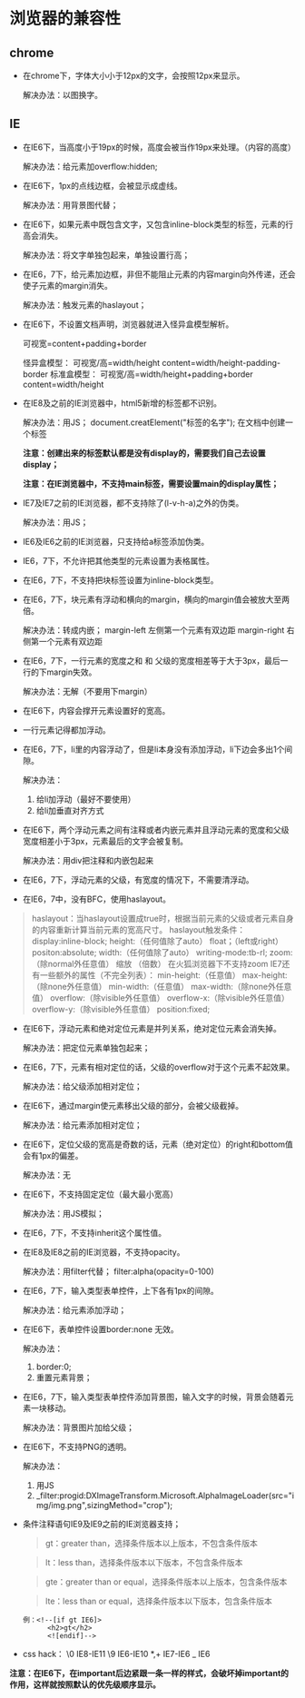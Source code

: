 #   浏览器的兼容性
##  chrome
*   在chrome下，字体大小小于12px的文字，会按照12px来显示。

    解决办法：以图换字。

##  IE
*   在IE6下，当高度小于19px的时候，高度会被当作19px来处理。（内容的高度）

    解决办法：给元素加overflow:hidden;

*   在IE6下，1px的点线边框，会被显示成虚线。

    解决办法：用背景图代替；

*   在IE6下，如果元素中既包含文字，又包含inline-block类型的标签，元素的行高会消失。
    
    解决办法：将文字单独包起来，单独设置行高；

*   在IE6，7下，给元素加边框，非但不能阻止元素的内容margin向外传递，还会使子元素的margin消失。
    
    解决办法：触发元素的haslayout；

*   在IE6下，不设置文档声明，浏览器就进入怪异盒模型解析。
    
    可视宽=content+padding+border

    怪异盒模型：
        可视宽/高=width/height
        content=width/height-padding-border
    标准盒模型：
        可视宽/高=width/height+padding+border
        content=width/height

*   在IE8及之前的IE浏览器中，html5新增的标签都不识别。
    
    解决办法：用JS；
        document.creatElement("标签的名字");
    在文档中创建一个标签

    **注意：创建出来的标签默认都是没有display的，需要我们自己去设置display；**

    **注意：在IE浏览器中，不支持main标签，需要设置main的display属性；**

*   IE7及IE7之前的IE浏览器，都不支持除了(l-v-h-a)之外的伪类。
    
    解决办法：用JS；

*   IE6及IE6之前的IE浏览器，只支持给a标签添加伪类。

*   IE6，7下，不允许把其他类型的元素设置为表格属性。

*   在IE6，7下，不支持把块标签设置为inline-block类型。

*   在IE6，7下，块元素有浮动和横向的margin，横向的margin值会被放大至两倍。

    解决办法：转成内嵌；
        margin-left     左侧第一个元素有双边距
        margin-right     右侧第一个元素有双边距

*   在IE6，7下，一行元素的宽度之和 和 父级的宽度相差等于大于3px，最后一行的下margin失效。
    
    解决办法：无解（不要用下margin）

*   在IE6下，内容会撑开元素设置好的宽高。

*   一行元素记得都加浮动。
*   在IE6，7下，li里的内容浮动了，但是li本身没有添加浮动，li下边会多出1个间隙。
    
    解决办法：
    1.  给li加浮动（最好不要使用）
    2.  给li加垂直对齐方式

*   在IE6下，两个浮动元素之间有注释或者内嵌元素并且浮动元素的宽度和父级宽度相差小于3px，元素最后的文字会被复制。
    
    解决办法：用div把注释和内嵌包起来

*   在IE6，7下，浮动元素的父级，有宽度的情况下，不需要清浮动。
*   在IE6，7中，没有BFC，使用haslayout。
>   haslayout：当haslayout设置成true时，根据当前元素的父级或者元素自身的内容重新计算当前元素的宽高尺寸。
    haslayout触发条件：
        display:inline-block;
        height:（任何值除了auto）
        float；（left或right）
        positon:absolute;
        width:（任何值除了auto）
        writing-mode:tb-rl;
        zoom:（除normal外任意值）     缩放 （倍数）         在火狐浏览器下不支持zoom
    IE7还有一些额外的属性（不完全列表）：
        min-height:（任意值）
        max-height:（除none外任意值）
        min-width:（任意值）
        max-width:（除none外任意值）
        overflow:（除visible外任意值）
        overflow-x:（除visible外任意值）
        overflow-y:（除visible外任意值）
        position:fixed;

*   在IE6下，浮动元素和绝对定位元素是并列关系，绝对定位元素会消失掉。
    
    解决办法：把定位元素单独包起来；

*   在IE6，7下，元素有相对定位的话，父级的overflow对于这个元素不起效果。
    
    解决办法：给父级添加相对定位；

*   在IE6下，通过margin使元素移出父级的部分，会被父级截掉。
    
    解决办法：给元素添加相对定位；

*   在IE6下，定位父级的宽高是奇数的话，元素（绝对定位）的right和bottom值会有1px的偏差。
    
    解决办法：无

*   在IE6下，不支持固定定位（最大最小宽高）
    
    解决办法：用JS模拟；

*   在IE6，7下，不支持inherit这个属性值。

*   在IE8及IE8之前的IE浏览器，不支持opacity。
    
    解决办法：用filter代替；
        filter:alpha(opacity=0-100)

*   在IE6，7下，输入类型表单控件，上下各有1px的间隙。
    
    解决办法：给元素添加浮动；

*   在IE6下，表单控件设置border:none 无效。
    
    解决办法：
    1.  border:0;
    2.  重置元素背景；

*   在IE6，7下，输入类型表单控件添加背景图，输入文字的时候，背景会随着元素一块移动。
    
    解决办法：背景图片加给父级；

*   在IE6下，不支持PNG的透明。
    
    解决办法：
    1.  用JS
    2.  _filter:progid:DXImageTransform.Microsoft.AlphaImageLoader(src="img/img.png",sizingMethod="crop");

        
*   条件注释语句IE9及IE9之前的IE浏览器支持；
        <!--[if IE]>
        <![endif]-->

    >   gt：greater than，选择条件版本以上版本，不包含条件版本

    >   lt：less than，选择条件版本以下版本，不包含条件版本

    >   gte：greater than or equal，选择条件版本以上版本，包含条件版本

    >   lte：less than or equal，选择条件版本以下版本，包含条件版本

        例：<!--[if gt IE6]>
              <h2>gt</h2>
              <![endif]-->

*   css hack：
        \0     IE8-IE11
        \9     IE6-IE10
        *,+    IE7-IE6
        _      IE6

**注意：在IE6下，在important后边紧跟一条一样的样式，会破坏掉important的作用，这样就按照默认的优先级顺序显示。**

